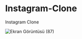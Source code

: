 # Instagram-Clone
Instagram Clone

![Ekran Görüntüsü (87)](https://github.com/cerenaktas1/Instagram-Clone/assets/159536442/13055281-3578-400d-8762-a1874a8b2e8d)
